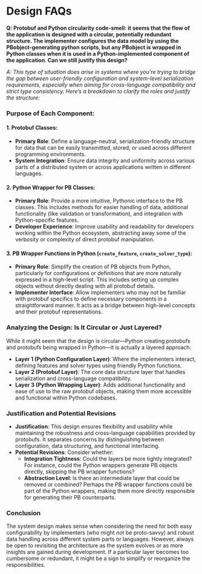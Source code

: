 # Design FAQs

**Q: Protobuf and Python circularity code-smell: it seems that the flow of the application is designed with a circular, potentially redundant structure. The implementer configures the data model by using the PBobject-generating python scripts, but any PBobject is wrapped in Python classes when it is used in a Python-implemented component of the application. Can we still justify this design?**

*A: This type of situation does arise in systems where you're trying to bridge the gap between user-friendly configuration and system-level serialization requirements, especially when aiming for cross-language compatibility and strict type consistency. Here’s a breakdown to clarify the roles and justify the structure:*

### Purpose of Each Component:

#### 1. **Protobuf Classes**:
- **Primary Role**: Define a language-neutral, serialization-friendly structure for data that can be easily transmitted, stored, or used across different programming environments.
- **System Integration**: Ensure data integrity and uniformity across various parts of a distributed system or across applications written in different languages.

#### 2. **Python Wrapper for PB Classes**:
- **Primary Role**: Provide a more intuitive, Pythonic interface to the PB classes. This includes methods for easier handling of data, additional functionality (like validation or transformation), and integration with Python-specific features.
- **Developer Experience**: Improve usability and readability for developers working within the Python ecosystem, abstracting away some of the verbosity or complexity of direct protobuf manipulation.

#### 3. **PB Wrapper Functions in Python (`create_feature`, `create_solver_type`)**:
- **Primary Role**: Simplify the creation of PB objects from Python, particularly for configurations or definitions that are more naturally expressed in a high-level script. This includes setting up complex objects without directly dealing with all protobuf details.
- **Implementer Interface**: Allow implementers who may not be familiar with protobuf specifics to define necessary components in a straightforward manner. It acts as a bridge between high-level concepts and their protobuf representations.

### Analyzing the Design: Is It Circular or Just Layered?

While it might seem that the design is circular—Python creating protobufs and protobufs being wrapped in Python—it is actually a layered approach:

- **Layer 1 (Python Configuration Layer)**: Where the implementers interact, defining features and solver types using friendly Python functions.
- **Layer 2 (Protobuf Layer)**: The core data structure layer that handles serialization and cross-language compatibility.
- **Layer 3 (Python Wrapping Layer)**: Adds additional functionality and ease of use to the raw protobuf objects, making them more accessible and functional within Python codebases.

### Justification and Potential Revisions

- **Justification**: This design ensures flexibility and usability while maintaining the robustness and cross-language capabilities provided by protobufs. It separates concerns by distinguishing between configuration, data structuring, and functional interfacing.
- **Potential Revisions**: Consider whether:
    - **Integration Tightness**: Could the layers be more tightly integrated? For instance, could the Python wrappers generate PB objects directly, skipping the PB wrapper functions?
    - **Abstraction Level**: Is there an intermediate layer that could be removed or combined? Perhaps the PB wrapper functions could be part of the Python wrappers, making them more directly responsible for generating their PB counterparts.

### Conclusion

The system design makes sense when considering the need for both easy configurability by implementers (who might not be proto-savvy) and robust data handling across different system parts or languages. However, always be open to revisiting the architecture as the system evolves or as more insights are gained during development. If a particular layer becomes too cumbersome or redundant, it might be a sign to simplify or reorganize the responsibilities.
